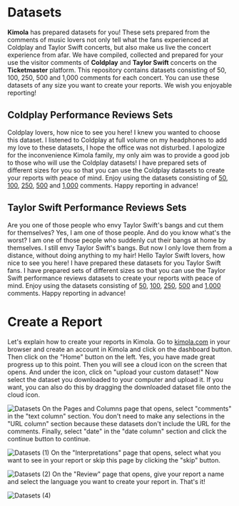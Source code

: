 # Datasets
**Kimola** has prepared datasets for you! These sets prepared from the comments of music lovers not only tell what the fans experienced at Coldplay and Taylor Swift concerts, but also make us live the concert experience from afar. We have compiled, collected and prepared for your use the visitor comments of **Coldplay** and **Taylor Swift** concerts on the **Ticketmaster** platform. This repository contains datasets consisting of 50, 100, 250, 500 and 1,000 comments for each concert. You can use these datasets of any size you want to create your reports. We wish you enjoyable reporting!
## Coldplay Performance Reviews Sets
Coldplay lovers, how nice to see you here! I knew you wanted to choose this dataset. I listened to Coldplay at full volume on my headphones to add my love to these datasets, I hope the office was not disturbed. I apologize for the inconvenience Kimola family, my only aim was to provide a good job to those who will use the Coldplay datasets! I have prepared sets of different sizes for you so that you can use the Coldplay datasets to create your reports with peace of mind. Enjoy using the datasets consisting of [50](https://github.com/Kimola/nlp-datasets/blob/main/ticketmaster-reviews/Coldplay%20(Performance)%20-%20Ticketmaster%20Reviews%20(50).csv), [100](https://github.com/Kimola/nlp-datasets/blob/main/ticketmaster-reviews/Coldplay%20(Performance)%20-%20Ticketmaster%20Reviews%20(100).csv), [250](https://github.com/Kimola/nlp-datasets/blob/main/ticketmaster-reviews/Coldplay%20(Performance)%20-%20Ticketmaster%20Reviews%20(250).csv), [500](https://github.com/Kimola/nlp-datasets/blob/main/ticketmaster-reviews/Coldplay%20(Performance)%20-%20Ticketmaster%20Reviews%20(500).csv) and [1,000](https://github.com/Kimola/nlp-datasets/blob/main/ticketmaster-reviews/Coldplay%20(Performance)%20-%20Ticketmaster%20Reviews%20(1000).csv) comments. Happy reporting in advance!
## Taylor Swift Performance Reviews Sets
Are you one of those people who envy Taylor Swift's bangs and cut them for themselves? Yes, I am one of those people. And do you know what's the worst? I am one of those people who suddenly cut their bangs at home by themselves. I still envy Taylor Swift's bangs. But now I only love them from a distance, without doing anything to my hair! Hello Taylor Swift lovers, how nice to see you here! I have prepared these datasets for you Taylor Swift fans. I have prepared sets of different sizes so that you can use the Taylor Swift performance reviews datasets to create your reports with peace of mind. Enjoy using the datasets consisting of [50](https://github.com/Kimola/nlp-datasets/blob/main/ticketmaster-reviews/Taylor%20Swift%20(Performance)%20-%20Ticketmaster%20Reviews%20(50).csv), [100](https://github.com/Kimola/nlp-datasets/blob/main/ticketmaster-reviews/Taylor%20Swift%20(Performance)%20-%20Ticketmaster%20Reviews%20(100).csv), [250](https://github.com/Kimola/nlp-datasets/blob/main/ticketmaster-reviews/Taylor%20Swift%20(Performance)%20-%20Ticketmaster%20Reviews%20(250).csv), [500](https://github.com/Kimola/nlp-datasets/blob/main/ticketmaster-reviews/Taylor%20Swift%20(Performance)%20-%20Ticketmaster%20Reviews%20(500).csv) and [1,000](https://github.com/Kimola/nlp-datasets/blob/main/ticketmaster-reviews/Taylor%20Swift%20(Performance)%20-%20Ticketmaster%20Reviews%20(1000).csv) comments. Happy reporting in advance!
# Create a Report
Let's explain how to create your reports in Kimola. Go to [kimola.com](https://kimola.com/) in your browser and create an account in Kimola and click on the dashboard button. Then click on the "Home" button on the left. Yes, you have made great progress up to this point. Then you will see a cloud icon on the screen that opens. And under the icon, click on "upload your custom dataset!" Now select the dataset you downloaded to your computer and upload it. If you want, you can also do this by dragging the downloaded dataset file onto the cloud icon.

![Datasets](https://github.com/user-attachments/assets/40b5874e-c75c-452e-8993-5137a66b80d7)
On the Pages and Columns page that opens, select "comments" in the "text column" section. You don't need to make any selections in the "URL column" section because these datasets don't include the URL for the comments. Finally, select "date" in the "date column" section and click the continue button to continue.

![Datasets (1)](https://github.com/user-attachments/assets/92548c29-d548-4957-991d-7895e51a69ec)
On the "Interpretations" page that opens, select what you want to see in your report or skip this page by clicking the "skip" button.

![Datasets (2)](https://github.com/user-attachments/assets/997a1e3a-d7f7-4917-b2be-5ab27934b601)
On the "Review" page that opens, give your report a name and select the language you want to create your report in. That's it!

![Datasets (4)](https://github.com/user-attachments/assets/f28ac210-da3e-4c33-92cb-6e92ccf5fb91)
